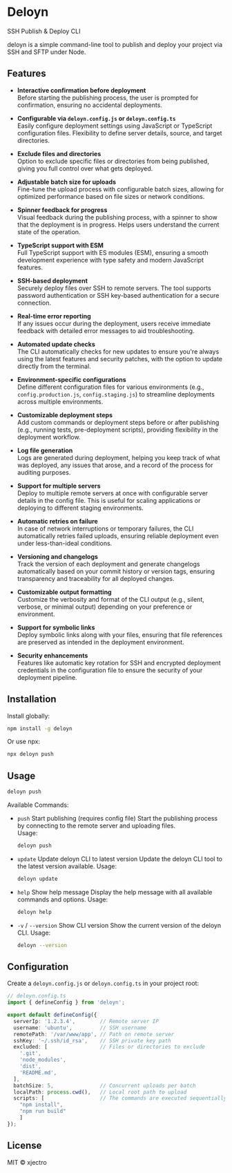 # Deloyn

SSH Publish & Deploy CLI

deloyn is a simple command-line tool to publish and deploy your project via SSH and SFTP under Node.

## Features

- **Interactive confirmation before deployment**  
  Before starting the publishing process, the user is prompted for confirmation, ensuring no accidental deployments.

- **Configurable via `deloyn.config.js` or `deloyn.config.ts`**  
  Easily configure deployment settings using JavaScript or TypeScript configuration files. Flexibility to define server details, source, and target directories.

- **Exclude files and directories**  
  Option to exclude specific files or directories from being published, giving you full control over what gets deployed.

- **Adjustable batch size for uploads**  
  Fine-tune the upload process with configurable batch sizes, allowing for optimized performance based on file sizes or network conditions.

- **Spinner feedback for progress**  
  Visual feedback during the publishing process, with a spinner to show that the deployment is in progress. Helps users understand the current state of the operation.

- **TypeScript support with ESM**  
  Full TypeScript support with ES modules (ESM), ensuring a smooth development experience with type safety and modern JavaScript features.

- **SSH-based deployment**  
  Securely deploy files over SSH to remote servers. The tool supports password authentication or SSH key-based authentication for a secure connection.

- **Real-time error reporting**  
  If any issues occur during the deployment, users receive immediate feedback with detailed error messages to aid troubleshooting.

- **Automated update checks**  
  The CLI automatically checks for new updates to ensure you're always using the latest features and security patches, with the option to update directly from the terminal.

- **Environment-specific configurations**  
  Define different configuration files for various environments (e.g., `config.production.js`, `config.staging.js`) to streamline deployments across multiple environments.

- **Customizable deployment steps**  
  Add custom commands or deployment steps before or after publishing (e.g., running tests, pre-deployment scripts), providing flexibility in the deployment workflow.

- **Log file generation**  
  Logs are generated during deployment, helping you keep track of what was deployed, any issues that arose, and a record of the process for auditing purposes.

- **Support for multiple servers**  
  Deploy to multiple remote servers at once with configurable server details in the config file. This is useful for scaling applications or deploying to different staging environments.

- **Automatic retries on failure**  
  In case of network interruptions or temporary failures, the CLI automatically retries failed uploads, ensuring reliable deployment even under less-than-ideal conditions.

- **Versioning and changelogs**  
  Track the version of each deployment and generate changelogs automatically based on your commit history or version tags, ensuring transparency and traceability for all deployed changes.

- **Customizable output formatting**  
  Customize the verbosity and format of the CLI output (e.g., silent, verbose, or minimal output) depending on your preference or environment.

- **Support for symbolic links**  
  Deploy symbolic links along with your files, ensuring that file references are preserved as intended in the deployment environment.

- **Security enhancements**  
  Features like automatic key rotation for SSH and encrypted deployment credentials in the configuration file to ensure the security of your deployment pipeline.

## Installation

Install globally:

```bash
npm install -g deloyn
```

Or use npx:

```bash
npx deloyn push
```

## Usage

```bash
deloyn push
```

Available Commands:

- `push`   Start publishing (requires config file)
  Start the publishing process by connecting to the remote server and uploading files.  
  Usage:
  ```bash
  deloyn push
  ```
- `update`  Update deloyn CLI to latest version Update the deloyn CLI tool to the latest version available.
  Usage:
  ```bash
  deloyn update
  ```
- `help`  Show help message Display the help message with all available commands and options.
  Usage:
  ```bash
  deloyn help
  ```
- `-v` / `--version`  Show CLI version Show the current version of the deloyn CLI.
  Usage:
  ```bash
  deloyn --version
  ```

## Configuration

Create a `deloyn.config.js` or `deloyn.config.ts` in your project root:

```ts
// deloyn.config.ts
import { defineConfig } from 'deloyn';

export default defineConfig({
  serverIp: '1.2.3.4',        // Remote server IP
  username: 'ubuntu',         // SSH username
  remotePath: '/var/www/app', // Path on remote server
  sshKey: '~/.ssh/id_rsa',    // SSH private key path
  excluded: [                 // Files or directories to exclude
    '.git',
    'node_modules',
    'dist',
    'README.md',
  ],
  batchSize: 5,               // Concurrent uploads per batch
  localPath: process.cwd(),   // Local root path to upload
  scripts: [                  // The commands are executed sequentially after deploy. It is up to you which package manager you use (pnpm, yarn, npm...).
    "npm install",
    "npm run build"
    ]
});
```

## License

MIT © xjectro
